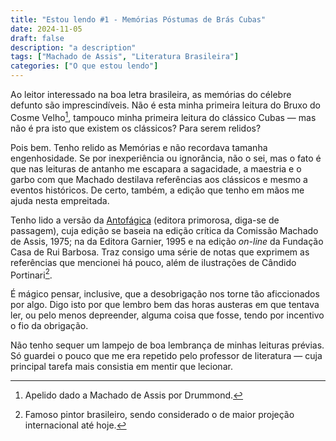 ```yaml
---
title: "Estou lendo #1 - Memórias Póstumas de Brás Cubas"
date: 2024-11-05
draft: false
description: "a description"
tags: ["Machado de Assis", "Literatura Brasileira"]
categories: ["O que estou lendo"]
---
```

Ao leitor interessado na boa letra brasileira, as memórias do célebre defunto são imprescindíveis. Não é esta minha primeira leitura do Bruxo do Cosme Velho[^1], tampouco minha primeira leitura do clássico Cubas — mas não é pra isto que existem os clássicos? Para serem relidos?

Pois bem. Tenho relido as Memórias e não recordava tamanha engenhosidade. Se por inexperiência ou ignorância, não o sei, mas o fato é que nas leituras de antanho me escapara a sagacidade, a maestria e o garbo com que Machado destilava referências aos clássicos e mesmo a eventos históricos. De certo, também, a edição que tenho em mãos me ajuda nesta empreitada.

Tenho lido a versão da [Antofágica](https://www.amazon.com.br/Mem%C3%B3rias-P%C3%B3stumas-Br%C3%A1s-Cubas-Exclusiva/dp/658021001X/ref=sr_1_1?__mk_pt_BR=%C3%85M%C3%85%C5%BD%C3%95%C3%91&s=books&sr=1-1) (editora primorosa, diga-se de passagem), cuja edição se baseia na edição crítica da Comissão Machado de Assis, 1975; na da Editora Garnier, 1995 e na edição *on-line* da Fundação Casa de Rui Barbosa. Traz consigo uma série de notas que exprimem as referências que mencionei há pouco, além de ilustrações de Cândido Portinari[^2].

É mágico pensar, inclusive, que a desobrigação nos torne tão aficcionados por algo. Digo isto por que lembro bem das horas austeras em que tentava ler, ou pelo menos depreender, alguma coisa que fosse, tendo por incentivo o fio da obrigação.

Não tenho  sequer um lampejo de boa lembrança de minhas leituras prévias. Só guardei o pouco que me era repetido pelo professor de literatura — cuja principal tarefa mais consistia em mentir que lecionar.

[^1]: Apelido dado a Machado de Assis por Drummond.
[^2]: Famoso pintor brasileiro, sendo considerado o de maior projeção internacional até hoje.
